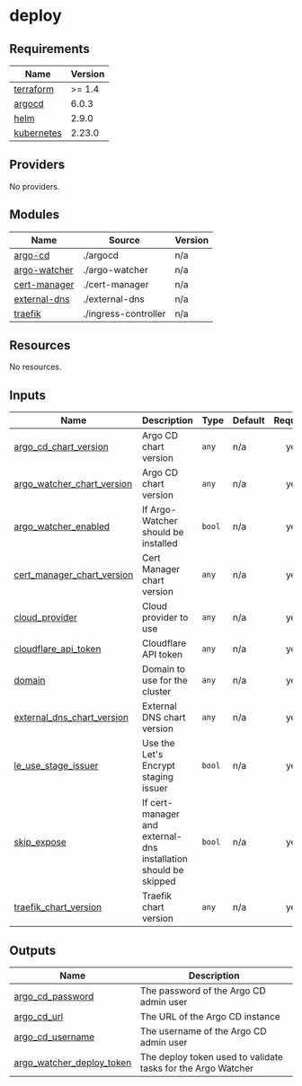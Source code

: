 # deploy

<!-- BEGINNING OF PRE-COMMIT-TERRAFORM DOCS HOOK -->
## Requirements

| Name | Version |
|------|---------|
| <a name="requirement_terraform"></a> [terraform](#requirement\_terraform) | >= 1.4 |
| <a name="requirement_argocd"></a> [argocd](#requirement\_argocd) | 6.0.3 |
| <a name="requirement_helm"></a> [helm](#requirement\_helm) | 2.9.0 |
| <a name="requirement_kubernetes"></a> [kubernetes](#requirement\_kubernetes) | 2.23.0 |

## Providers

No providers.

## Modules

| Name | Source | Version |
|------|--------|---------|
| <a name="module_argo-cd"></a> [argo-cd](#module\_argo-cd) | ./argocd | n/a |
| <a name="module_argo-watcher"></a> [argo-watcher](#module\_argo-watcher) | ./argo-watcher | n/a |
| <a name="module_cert-manager"></a> [cert-manager](#module\_cert-manager) | ./cert-manager | n/a |
| <a name="module_external-dns"></a> [external-dns](#module\_external-dns) | ./external-dns | n/a |
| <a name="module_traefik"></a> [traefik](#module\_traefik) | ./ingress-controller | n/a |

## Resources

No resources.

## Inputs

| Name | Description | Type | Default | Required |
|------|-------------|------|---------|:--------:|
| <a name="input_argo_cd_chart_version"></a> [argo\_cd\_chart\_version](#input\_argo\_cd\_chart\_version) | Argo CD chart version | `any` | n/a | yes |
| <a name="input_argo_watcher_chart_version"></a> [argo\_watcher\_chart\_version](#input\_argo\_watcher\_chart\_version) | Argo CD chart version | `any` | n/a | yes |
| <a name="input_argo_watcher_enabled"></a> [argo\_watcher\_enabled](#input\_argo\_watcher\_enabled) | If Argo-Watcher should be installed | `bool` | n/a | yes |
| <a name="input_cert_manager_chart_version"></a> [cert\_manager\_chart\_version](#input\_cert\_manager\_chart\_version) | Cert Manager chart version | `any` | n/a | yes |
| <a name="input_cloud_provider"></a> [cloud\_provider](#input\_cloud\_provider) | Cloud provider to use | `any` | n/a | yes |
| <a name="input_cloudflare_api_token"></a> [cloudflare\_api\_token](#input\_cloudflare\_api\_token) | Cloudflare API token | `any` | n/a | yes |
| <a name="input_domain"></a> [domain](#input\_domain) | Domain to use for the cluster | `any` | n/a | yes |
| <a name="input_external_dns_chart_version"></a> [external\_dns\_chart\_version](#input\_external\_dns\_chart\_version) | External DNS chart version | `any` | n/a | yes |
| <a name="input_le_use_stage_issuer"></a> [le\_use\_stage\_issuer](#input\_le\_use\_stage\_issuer) | Use the Let's Encrypt staging issuer | `bool` | n/a | yes |
| <a name="input_skip_expose"></a> [skip\_expose](#input\_skip\_expose) | If cert-manager and external-dns installation should be skipped | `bool` | n/a | yes |
| <a name="input_traefik_chart_version"></a> [traefik\_chart\_version](#input\_traefik\_chart\_version) | Traefik chart version | `any` | n/a | yes |

## Outputs

| Name | Description |
|------|-------------|
| <a name="output_argo_cd_password"></a> [argo\_cd\_password](#output\_argo\_cd\_password) | The password of the Argo CD admin user |
| <a name="output_argo_cd_url"></a> [argo\_cd\_url](#output\_argo\_cd\_url) | The URL of the Argo CD instance |
| <a name="output_argo_cd_username"></a> [argo\_cd\_username](#output\_argo\_cd\_username) | The username of the Argo CD admin user |
| <a name="output_argo_watcher_deploy_token"></a> [argo\_watcher\_deploy\_token](#output\_argo\_watcher\_deploy\_token) | The deploy token used to validate tasks for the Argo Watcher |
<!-- END OF PRE-COMMIT-TERRAFORM DOCS HOOK -->
